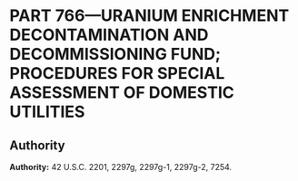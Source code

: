 # PART 766—URANIUM ENRICHMENT DECONTAMINATION AND DECOMMISSIONING FUND; PROCEDURES FOR SPECIAL ASSESSMENT OF DOMESTIC UTILITIES 


## Authority

**Authority:** 42 U.S.C. 2201, 2297g, 2297g-1, 2297g-2, 7254. 


